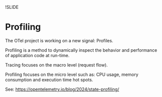 !SLIDE

# Profiling

The OTel project is working on a new signal: Profiles.

Profiling is a method to dynamically inspect the behavior and performance of application code at run-time.

Tracing focuses on the macro level (request flow).

Profiling focuses on the micro level such as: CPU usage, memory consumption and execution time hot spots.

See: https://opentelemetry.io/blog/2024/state-profiling/
